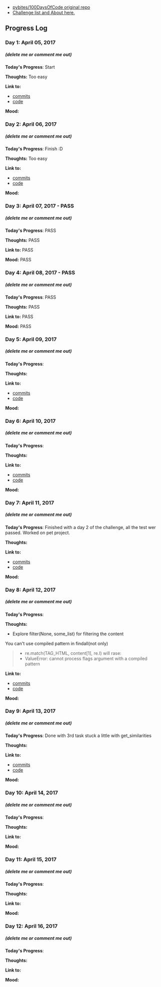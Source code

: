 * [pybites/100DaysOfCode original repo](https://github.com/pybites/100DaysOfCode)
* [Challenge list and About here.](http://pybit.es/pages/challenges.html)

## Progress Log
### Day 1: April 05, 2017
##### (delete me or comment me out)

**Today's Progress**: Start

**Thoughts:** Too easy

**Link to:**
- [commits](https://github.com/fishhead108/100daysOfCodeChallange/commits/master/code/001)
- [code](https://github.com/fishhead108/100daysOfCodeChallange/blob/master/code/001/wordvalue.py)

**Mood:**

### Day 2: April 06, 2017
##### (delete me or comment me out)

**Today's Progress**: Finish :D

**Thoughts:** Too easy

**Link to:**
- [commits](https://github.com/fishhead108/100daysOfCodeChallange/commits/master/code/001)
- [code](https://github.com/fishhead108/100daysOfCodeChallange/blob/master/code/001/wordvalue.py)

**Mood:**

### Day 3: April 07, 2017 - PASS
##### (delete me or comment me out)

**Today's Progress**: PASS

**Thoughts:** PASS

**Link to:** PASS

**Mood:** PASS

### Day 4: April 08, 2017 - PASS
##### (delete me or comment me out)

**Today's Progress**: PASS

**Thoughts:** PASS

**Link to:** PASS

**Mood:** PASS

### Day 5: April 09, 2017
##### (delete me or comment me out)

**Today's Progress**: 

**Thoughts:** 

**Link to:**
- [commits](https://github.com/fishhead108/100daysOfCodeChallange/commits/master/code/002)
- [code](https://github.com/fishhead108/100daysOfCodeChallange/blob/master/code/002/game.py) 

**Mood:**

### Day 6: April 10, 2017
##### (delete me or comment me out)

**Today's Progress**: 

**Thoughts:** 

**Link to:**
- [commits](https://github.com/fishhead108/100daysOfCodeChallange/commits/master/code/002)
- [code](https://github.com/fishhead108/100daysOfCodeChallange/blob/master/code/002/game.py) 

**Mood:**

### Day 7: April 11, 2017
##### (delete me or comment me out)

**Today's Progress**: Finished with a day 2 of the challenge, all the test wer passed.
Worked on pet project.

**Thoughts:** 

**Link to:** 
- [commits](https://github.com/fishhead108/100daysOfCodeChallange/commits/master/code/002)
- [code](https://github.com/fishhead108/100daysOfCodeChallange/blob/master/code/002/game.py) 

**Mood:** 

### Day 8: April 12, 2017
##### (delete me or comment me out)

**Today's Progress**: 

**Thoughts:** 
- Explore filter(None, some_list) for filtering the content

You can't use compiled pattern in findall(not only)
>- re.match(TAG_HTML, content[1], re.I) will rase:
>- ValueError: cannot process flags argument with a compiled pattern


**Link to:**
- [commits](https://github.com/fishhead108/100daysOfCodeChallange/commits/master/code/003)
- [code](https://github.com/fishhead108/100daysOfCodeChallange/blob/master/code/003/tags.py) 

**Mood:**


### Day 9: April 13, 2017
##### (delete me or comment me out)

**Today's Progress**: 
Done with 3rd task
stuck a little with get_similarities

**Thoughts:** 

**Link to:**
- [commits](https://github.com/fishhead108/100daysOfCodeChallange/commits/master/code/003)
- [code](https://github.com/fishhead108/100daysOfCodeChallange/blob/master/code/003/tags.py) 

**Mood:**


### Day 10: April 14, 2017
##### (delete me or comment me out)

**Today's Progress**: 

**Thoughts:** 

**Link to:**

**Mood:**

### Day 11: April 15, 2017
##### (delete me or comment me out)

**Today's Progress**: 

**Thoughts:** 

**Link to:**

**Mood:**


### Day 12: April 16, 2017
##### (delete me or comment me out)

**Today's Progress**: 

**Thoughts:** 

**Link to:**

**Mood:**
